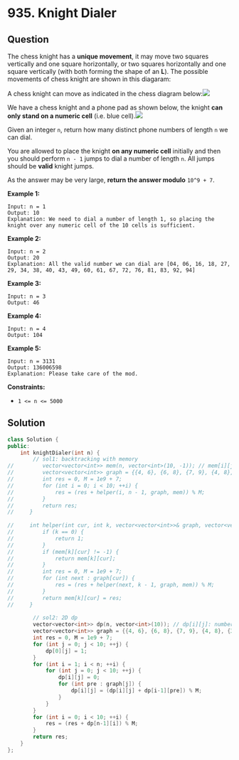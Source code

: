 # 935. Knight Dialer

## Question

The chess knight has a **unique movement**, it may move two squares vertically and one square horizontally, or two squares horizontally and one square vertically \(with both forming the shape of an **L**\). The possible movements of chess knight are shown in this diagaram:

A chess knight can move as indicated in the chess diagram below:![](https://assets.leetcode.com/uploads/2020/08/18/chess.jpg)

We have a chess knight and a phone pad as shown below, the knight **can only stand on a numeric cell** \(i.e. blue cell\).![](https://assets.leetcode.com/uploads/2020/08/18/phone.jpg)

Given an integer `n`, return how many distinct phone numbers of length `n` we can dial.

You are allowed to place the knight **on any numeric cell** initially and then you should perform `n - 1` jumps to dial a number of length `n`. All jumps should be **valid** knight jumps.

As the answer may be very large, **return the answer modulo** `10^9 + 7`.

**Example 1:**

```text
Input: n = 1
Output: 10
Explanation: We need to dial a number of length 1, so placing the knight over any numeric cell of the 10 cells is sufficient.
```

**Example 2:**

```text
Input: n = 2
Output: 20
Explanation: All the valid number we can dial are [04, 06, 16, 18, 27, 29, 34, 38, 40, 43, 49, 60, 61, 67, 72, 76, 81, 83, 92, 94]
```

**Example 3:**

```text
Input: n = 3
Output: 46
```

**Example 4:**

```text
Input: n = 4
Output: 104
```

**Example 5:**

```text
Input: n = 3131
Output: 136006598
Explanation: Please take care of the mod.
```

**Constraints:**

* `1 <= n <= 5000`

## Solution

```cpp
class Solution {
public:
    int knightDialer(int n) {
        // sol1: backtracking with memory
//         vector<vector<int>> mem(n, vector<int>(10, -1)); // mem[i][j]: number of paths from j for i steps
//         vector<vector<int>> graph = {{4, 6}, {6, 8}, {7, 9}, {4, 8}, {3, 9, 0}, {}, {1, 7, 0}, {2, 6}, {1, 9}, {4, 2}};
//         int res = 0, M = 1e9 + 7;
//         for (int i = 0; i < 10; ++i) {
//             res = (res + helper(i, n - 1, graph, mem)) % M;
//         }
//         return res;
//     }
    
//     int helper(int cur, int k, vector<vector<int>>& graph, vector<vector<int>>& mem) {
//         if (k == 0) {
//             return 1;
//         }
//         if (mem[k][cur] != -1) {
//             return mem[k][cur];
//         }
//         int res = 0, M = 1e9 + 7;
//         for (int next : graph[cur]) {
//             res = (res + helper(next, k - 1, graph, mem)) % M;
//         }
//         return mem[k][cur] = res;
//     }
        
        // sol2: 2D dp
        vector<vector<int>> dp(n, vector<int>(10)); // dp[i][j]: number of paths for reaching j at step i
        vector<vector<int>> graph = {{4, 6}, {6, 8}, {7, 9}, {4, 8}, {3, 9, 0}, {}, {1, 7, 0}, {2, 6}, {1, 9}, {4, 2}};
        int res = 0, M = 1e9 + 7;
        for (int j = 0; j < 10; ++j) {
            dp[0][j] = 1;
        }
        for (int i = 1; i < n; ++i) {
            for (int j = 0; j < 10; ++j) {
                dp[i][j] = 0;
                for (int pre : graph[j]) {
                    dp[i][j] = (dp[i][j] + dp[i-1][pre]) % M;
                }
            }
        }
        for (int i = 0; i < 10; ++i) {
            res = (res + dp[n-1][i]) % M;
        }
        return res;
    }
};
```

